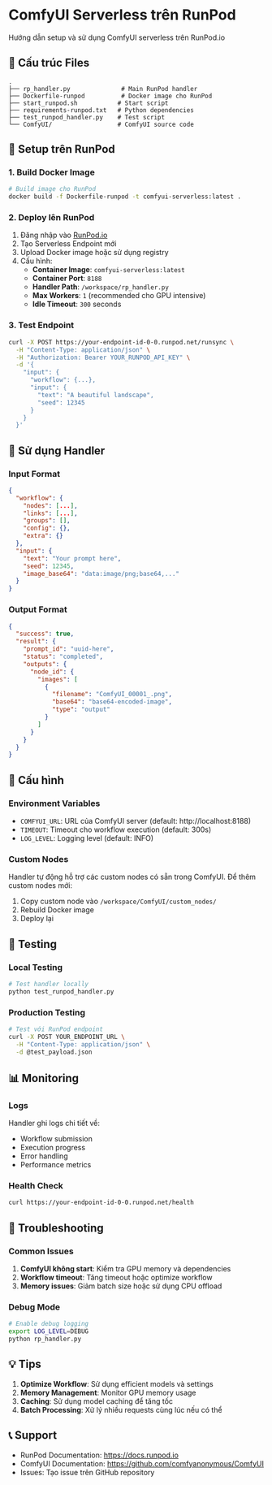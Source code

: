# ComfyUI Serverless trên RunPod

Hướng dẫn setup và sử dụng ComfyUI serverless trên RunPod.io

## 📁 Cấu trúc Files

```
.
├── rp_handler.py              # Main RunPod handler
├── Dockerfile-runpod          # Docker image cho RunPod
├── start_runpod.sh           # Start script
├── requirements-runpod.txt   # Python dependencies
├── test_runpod_handler.py    # Test script
└── ComfyUI/                  # ComfyUI source code
```

## 🚀 Setup trên RunPod

### 1. Build Docker Image

```bash
# Build image cho RunPod
docker build -f Dockerfile-runpod -t comfyui-serverless:latest .
```

### 2. Deploy lên RunPod

1. Đăng nhập vào [RunPod.io](https://runpod.io)
2. Tạo Serverless Endpoint mới
3. Upload Docker image hoặc sử dụng registry
4. Cấu hình:
   - **Container Image**: `comfyui-serverless:latest`
   - **Container Port**: `8188`
   - **Handler Path**: `/workspace/rp_handler.py`
   - **Max Workers**: `1` (recommended cho GPU intensive)
   - **Idle Timeout**: `300` seconds

### 3. Test Endpoint

```bash
curl -X POST https://your-endpoint-id-0-0.runpod.net/runsync \
  -H "Content-Type: application/json" \
  -H "Authorization: Bearer YOUR_RUNPOD_API_KEY" \
  -d '{
    "input": {
      "workflow": {...},
      "input": {
        "text": "A beautiful landscape",
        "seed": 12345
      }
    }
  }'
```

## 📝 Sử dụng Handler

### Input Format

```json
{
  "workflow": {
    "nodes": [...],
    "links": [...],
    "groups": [],
    "config": {},
    "extra": {}
  },
  "input": {
    "text": "Your prompt here",
    "seed": 12345,
    "image_base64": "data:image/png;base64,..."
  }
}
```

### Output Format

```json
{
  "success": true,
  "result": {
    "prompt_id": "uuid-here",
    "status": "completed",
    "outputs": {
      "node_id": {
        "images": [
          {
            "filename": "ComfyUI_00001_.png",
            "base64": "base64-encoded-image",
            "type": "output"
          }
        ]
      }
    }
  }
}
```

## 🔧 Cấu hình

### Environment Variables

- `COMFYUI_URL`: URL của ComfyUI server (default: http://localhost:8188)
- `TIMEOUT`: Timeout cho workflow execution (default: 300s)
- `LOG_LEVEL`: Logging level (default: INFO)

### Custom Nodes

Handler tự động hỗ trợ các custom nodes có sẵn trong ComfyUI. Để thêm custom nodes mới:

1. Copy custom node vào `/workspace/ComfyUI/custom_nodes/`
2. Rebuild Docker image
3. Deploy lại

## 🧪 Testing

### Local Testing

```bash
# Test handler locally
python test_runpod_handler.py
```

### Production Testing

```bash
# Test với RunPod endpoint
curl -X POST YOUR_ENDPOINT_URL \
  -H "Content-Type: application/json" \
  -d @test_payload.json
```

## 📊 Monitoring

### Logs

Handler ghi logs chi tiết về:
- Workflow submission
- Execution progress
- Error handling
- Performance metrics

### Health Check

```bash
curl https://your-endpoint-id-0-0.runpod.net/health
```

## 🚨 Troubleshooting

### Common Issues

1. **ComfyUI không start**: Kiểm tra GPU memory và dependencies
2. **Workflow timeout**: Tăng timeout hoặc optimize workflow
3. **Memory issues**: Giảm batch size hoặc sử dụng CPU offload

### Debug Mode

```bash
# Enable debug logging
export LOG_LEVEL=DEBUG
python rp_handler.py
```

## 💡 Tips

1. **Optimize Workflow**: Sử dụng efficient models và settings
2. **Memory Management**: Monitor GPU memory usage
3. **Caching**: Sử dụng model caching để tăng tốc
4. **Batch Processing**: Xử lý nhiều requests cùng lúc nếu có thể

## 📞 Support

- RunPod Documentation: https://docs.runpod.io
- ComfyUI Documentation: https://github.com/comfyanonymous/ComfyUI
- Issues: Tạo issue trên GitHub repository
